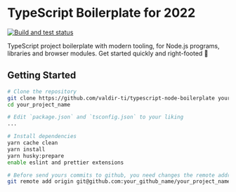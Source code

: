 # TypeScript Boilerplate for 2022

[![Build and test status](https://github.com/metachris/typescript-boilerplate/workflows/Lint%20and%20test/badge.svg)](https://github.com/metachris/typescript-boilerplate/actions?query=workflow%3A%22Build+and+test%22)

TypeScript project boilerplate with modern tooling, for Node.js programs, libraries and browser modules. Get started quickly and right-footed 🚀

## Getting Started

```bash
# Clone the repository
git clone https://github.com/valdir-ti/typescript-node-boilerplate your_project_name
cd your_project_name

# Edit `package.json` and `tsconfig.json` to your liking
...

# Install dependencies
yarn cache clean
yarn install
yarn husky:prepare
enable eslint and prettier extensions

# Before send yours commits to github, you need changes the remote address of your repository
git remote add origin git@github.com:your_github_name/your_project_name.git

```
